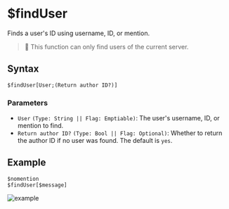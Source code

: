 # $findUser
Finds a user's ID using username, ID, or mention.

> 📝 This function can only find users of the current server.

## Syntax
```
$findUser[User;(Return author ID?)]
```

### Parameters
- `User` `(Type: String || Flag: Emptiable)`: The user's username, ID, or mention to find.
- `Return author ID?` `(Type: Bool || Flag: Optional)`: Whether to return the author ID if no user was found. The default is `yes`.

## Example
```
$nomention
$findUser[$message]
```

![example](https://user-images.githubusercontent.com/69215413/125977542-dbb250bd-d91d-4fdd-85d7-26b511a7efa8.png)
